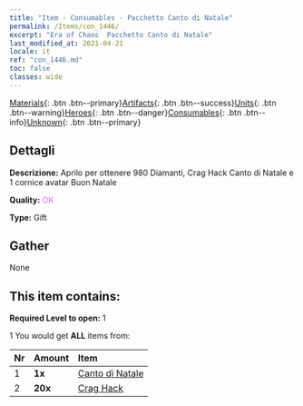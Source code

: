 ```yaml
---
title: "Item - Consumables - Pacchetto Canto di Natale"
permalink: /Items/con_1446/
excerpt: "Era of Chaos  Pacchetto Canto di Natale"
last_modified_at: 2021-04-21
locale: it
ref: "con_1446.md"
toc: false
classes: wide
---
```

 [Materials](/it/Items/){: .btn .btn--primary}[Artifacts](/it/Items/Artifacts/){: .btn .btn--success}[Units](/it/Items/Units/){: .btn .btn--warning}[Heroes](/it/Items/Heroes/){: .btn .btn--danger}[Consumables](/it/Items/Consumables/){: .btn .btn--info}[Unknown](/it/Items/Unknown/){: .btn .btn--primary}

## Dettagli
 **Descrizione:** Aprilo per ottenere 980 Diamanti, Crag Hack Canto di Natale e 1 cornice avatar Buon Natale

 **Quality:** <span style="color: #DA70D6">OK</span>

 **Type:** Gift

## Gather

  None

## This item contains:

 **Required Level to open:** 1

 1 You would get **ALL** items  from:

  | Nr | Amount |     Item    |
  |:---|:-------|:------------|
  | 1 |  **1x** | [Canto di Natale](/it/Items/con_1058/) |  | 
  | 2 |  **20x** | [Crag Hack](/it/Items/her_375/) |  | 
